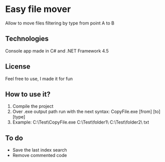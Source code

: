 ﻿# Easy file mover
Allow to move files filtering by type from point A to B

## Technologies
Console app made in C# and .NET Framework 4.5

## License
Feel free to use, I made it for fun

## How to use it?
1. Compile the project
2. Over .exe output path run with the next syntax: CopyFile.exe [from] [to] [type]
3. Example: C:\\Test\\CopyFile.exe C:\\Test\\folder1\\ C:\\Test\\folder2\\ txt

## To do
- Save the last index search
- Remove commented code